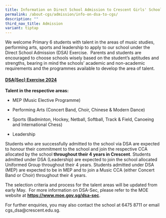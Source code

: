 ```yaml
---
title: Information on Direct School Admission to Crescent Girls' School
permalink: /about-cgs/admission/info-on-dsa-to-cgs/
description: ""
third_nav_title: Admission
variant: tiptap
---
```

<p>We welcome Primary 6 students with talent in the areas of music studies,
performing arts, sports and leadership to apply to our school under the
Direct School Admission (DSA) Exercise.&nbsp; Parents and students are
encouraged to choose schools wisely based on the student’s aptitudes and
strengths, bearing in mind the schools’ academic and non-academic requirements
and the programmes available to develop the area of talent.</p>
<h4><strong><u>DSA(Sec) Exercise 2024</u></strong></h4>
<p><strong>Talent in the respective areas:</strong>
</p>
<ul data-tight="true" class="tight">
<li>
<p>MEP (Music Elective Programme)</p>
</li>
<li>
<p>Performing Arts (Concert Band, Choir, Chinese &amp; Modern Dance)</p>
</li>
<li>
<p>Sports (Badminton, Hockey, Netball, Softball, Track &amp; Field, Canoeing
and International Chess)</p>
</li>
<li>
<p>Leadership</p>
</li>
</ul>
<p></p>
<p>Students who are successfully admitted to the school via DSA are expected
to honour their commitment to the school and join the respective CCA allocated
by the school <strong>throughout their 4 years in Crescent</strong>. Students
admitted under DSA (Leadership) are expected to join the school allocated
Uniformed Group throughout their 4 years. Students admitted under DSA (MEP)
are expected to be in MEP and to join a Music CCA (either Concert Band
or Choir) throughout their 4 years.</p>
<p></p>
<p>The selection criteria and process for the talent areas will be updated
from early May.&nbsp; For more information on DSA-Sec, please refer to
the MOE website at <strong><a href="https://www.moe.gov.sg/dsa-sec" rel="noopener noreferrer nofollow" target="_blank">https://www.moe.gov.sg/dsa-sec</a></strong>.</p>
<p></p>
<p>For further enquiries, you may also contact the school at 6475 8711 or
email cgs_dsa@crescent.edu.sg.</p>